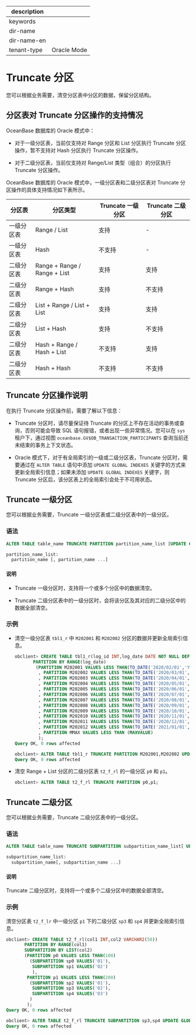 |description||
|---|---|
|keywords||
|dir-name||
|dir-name-en||
|tenant-type|Oracle Mode|

# Truncate 分区

您可以根据业务需要，清空分区表中分区的数据，保留分区结构。

## 分区表对 Truncate 分区操作的支持情况

OceanBase 数据库的 Oracle 模式中：

* 对于一级分区表，当前仅支持对 Range 分区和 List 分区执行 Truncate 分区操作，暂不支持对 Hash 分区执行 Truncate 分区操作。

* 对于二级分区表，当前仅支持对 Range/List 类型（组合）的分区执行 Truncate 分区操作。

OceanBase 数据库的 Oracle 模式中，一级分区表和二级分区表对 Truncate 分区操作的具体支持情况如下表所示。

|  分区表 |      分区类型                           | Truncate 一级分区 | Truncate 二级分区 |
|-------|------------------------------------------|------------------|------------------|
| 一级分区表 | Range / List                         | 支持             | -                |
| 一级分区表 | Hash                                 | 不支持           | -                |
| 二级分区表 | Range + Range / Range + List         | 支持             | 支持            |
| 二级分区表 | Range + Hash                         | 支持             | 不支持          |
| 二级分区表 | List + Range / List + List           | 支持             | 支持            |
| 二级分区表 | List + Hash                          | 支持             | 不支持          |
| 二级分区表 | Hash + Range / Hash + List           | 不支持           | 支持            |
| 二级分区表 | Hash + Hash                          | 不支持           | 不支持          |

## Truncate 分区操作说明

在执行 Truncate 分区操作前，需要了解以下信息：

* Truncate 分区时，请尽量保证待 Truncate 的分区上不存在活动的事务或查询，否则可能会导致 SQL 语句报错，或者出现一些异常情况。您可以在 `sys` 租户下，通过视图 `oceanbase.GV$OB_TRANSACTION_PARTICIPANTS` 查询当前还未结束的事务上下文状态。

* Oracle 模式下，对于有全局索引的一级或二级分区表，Truncate 分区时，需要通过在 `ALTER TABLE` 语句中添加 `UPDATE GLOBAL INDEXES` 关键字的方式来更新全局索引信息；如果未添加 `UPDATE GLOBAL INDEXES` 关键字，则 Truncate 分区后，该分区表上的全局索引会处于不可用状态。

## Truncate 一级分区

您可以根据业务需要，Truncate 一级分区表或二级分区表中的一级分区。

### 语法

```sql
ALTER TABLE table_name TRUNCATE PARTITION partition_name_list [UPDATE GLOBAL INDEXES];

partition_name_list:
  partition_name [, partition_name ...]
```

  <main id="notice" type='explain'>
    <h4>说明</h4>
    <ul>
    <li>
    <p>Truncate 一级分区时，支持将一个或多个分区中的数据清空。</p>
    </li>
    <li>
    <p>Truncate 二级分区表中的一级分区时，会将该分区及其对应的二级分区中的数据全部清空。</p>
    </li>
    </ul>
  </main>

### 示例

* 清空一级分区表 `tbl1_r` 中 `M202001` 和 `M202002` 分区的数据并更新全局索引信息。

  ```sql
  obclient> CREATE TABLE tbl1_r(log_id INT,log_date DATE NOT NULL DEFAULT SYSDATE)
         PARTITION BY RANGE(log_date) 
          (PARTITION M202001 VALUES LESS THAN(TO_DATE('2020/02/01','YYYY/MM/DD'))
           , PARTITION M202002 VALUES LESS THAN(TO_DATE('2020/03/01','YYYY/MM/DD'))
           , PARTITION M202003 VALUES LESS THAN(TO_DATE('2020/04/01','YYYY/MM/DD'))
           , PARTITION M202004 VALUES LESS THAN(TO_DATE('2020/05/01','YYYY/MM/DD'))
           , PARTITION M202005 VALUES LESS THAN(TO_DATE('2020/06/01','YYYY/MM/DD'))
           , PARTITION M202006 VALUES LESS THAN(TO_DATE('2020/07/01','YYYY/MM/DD'))
           , PARTITION M202007 VALUES LESS THAN(TO_DATE('2020/08/01','YYYY/MM/DD'))
           , PARTITION M202008 VALUES LESS THAN(TO_DATE('2020/09/01','YYYY/MM/DD'))
           , PARTITION M202009 VALUES LESS THAN(TO_DATE('2020/10/01','YYYY/MM/DD'))
           , PARTITION M202010 VALUES LESS THAN(TO_DATE('2020/11/01','YYYY/MM/DD'))
           , PARTITION M202011 VALUES LESS THAN(TO_DATE('2020/12/01','YYYY/MM/DD'))
           , PARTITION M202012 VALUES LESS THAN(TO_DATE('2021/01/01','YYYY/MM/DD'))
           , PARTITION MMAX VALUES LESS THAN (MAXVALUE)
           );
  Query OK, 0 rows affected
  
  obclient> ALTER TABLE tbl1_r TRUNCATE PARTITION M202001,M202002 UPDATE GLOBAL INDEXES;
  Query OK, 0 rows affected
  ```

*
  清空 Range + List 分区的二级分区表 `t2_f_rl` 的一级分区 `p0` 和 `p1`。

  ```sql
  obclient> ALTER TABLE t2_f_rl TRUNCATE PARTITION p0,p1;
  ```

## Truncate 二级分区

您可以根据业务需要，Truncate 二级分区表中的一级分区。

### 语法

```sql
ALTER TABLE table_name TRUNCATE SUBPARTITION subpartition_name_list[ UPDATE GLOBAL INDEXES ];

subpartition_name_list:
  subpartition_name[, subpartition_name ...]
```

  <main id="notice" type='explain'>
    <h4>说明</h4>
    <p>Truncate 二级分区时，支持将一个或多个二级分区中的数据全部清空。</p>
  </main>

### 示例

清空分区表 `t2_f_lr` 中一级分区 `p1` 下的二级分区 `sp3` 和 `sp4` 并更新全局索引信息。

```sql
obclient> CREATE TABLE t2_f_rl(col1 INT,col2 VARCHAR2(50))
       PARTITION BY RANGE(col1)
       SUBPARTITION BY LIST(col2)
       (PARTITION p0 VALUES LESS THAN(100)
         (SUBPARTITION sp0 VALUES('01'),
          SUBPARTITION sp1 VALUES('02')
          ),
        PARTITION p1 VALUES LESS THAN(200)
         (SUBPARTITION sp2 VALUES('01'),
          SUBPARTITION sp3 VALUES('02'),
          SUBPARTITION sp4 VALUES('03')
         )
        );
Query OK, 0 rows affected

obclient> ALTER TABLE t2_f_rl TRUNCATE SUBPARTITION sp3,sp4 UPDATE GLOBAL INDEXES;
Query OK, 0 rows affected
```
